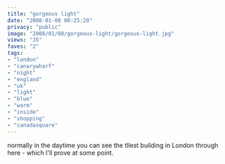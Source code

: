 ```yaml
---
title: "gorgeous light"
date: "2008-01-08 00:25:20"
privacy: "public"
image: "2008/01/08/gorgeous-light/gorgeous-light.jpg"
views: "35"
faves: "2"
tags:
- "london"
- "canarywharf"
- "night"
- "england"
- "uk"
- "light"
- "blue"
- "warm"
- "inside"
- "shopping"
- "canadasquare"
---
```

normally in the daytime you can see the tllest building in London through here - which I'll prove at some point.
